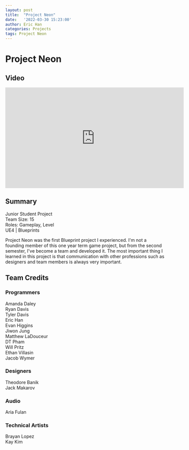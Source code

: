 ```yaml
---
layout: post
title:  "Project Neon"
date:   '2022-03-30 15:23:00'
author: Eric Han
categories: Projects
tags: Project Neon
---
```


# Project Neon

## Video

<iframe width="560" height="315" src="https://www.youtube.com/embed/M1g40rvyjv8" title="YouTube video player" frameborder="0" allow="accelerometer; autoplay; clipboard-write; encrypted-media; gyroscope; picture-in-picture" allowfullscreen></iframe>

## Summary
Junior Student Project  
Team Size: 15  
Roles: Gameplay, Level  
UE4 | Blueprints 

Project Neon was the first Blueprint project I experienced. I'm not a founding member of this one year term game project, but from the second semester, I've become a team and developed it.
The most important thing I learned in this project is that communication with other professions such as designers and team members is always very important.

## Team Credits
### Programmers
Amanda Daley  
Ryan Davis  
Tyler Davis  
Eric Han  
Evan Higgins  
Jiwon Jung  
Matthew LaDouceur  
DT Pham  
Will Pritz  
Ethan Villasin  
Jacob Wymer  

### Designers
Theodore Banik  
Jack Makarov  

### Audio
Aria Fulan  

### Technical Artists
Brayan Lopez  
Kay Kim  

